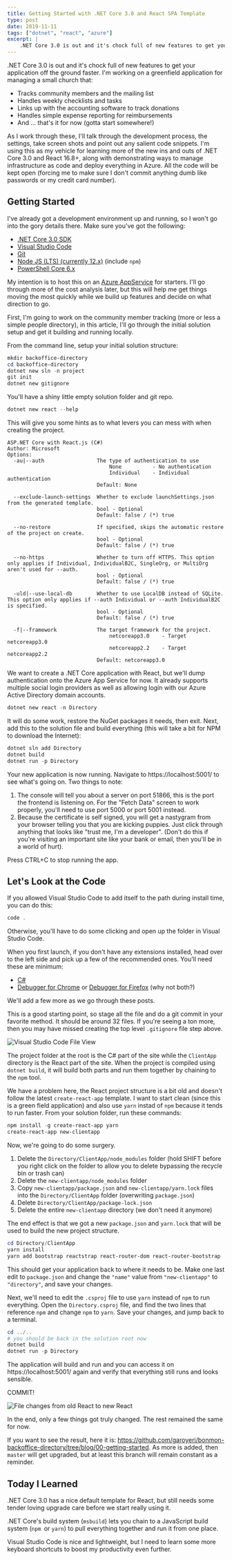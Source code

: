 ```yaml
---
title: Getting Started with .NET Core 3.0 and React SPA Template
type: post
date: 2019-11-11
tags: ["dotnet", "react", "azure"]
excerpt: |
    .NET Core 3.0 is out and it's chock full of new features to get your application off the ground faster. I'm working on a greenfield application for managing a small church. As I work through these, I'll talk through the development process, the settings, take screen shots and point out any salient code snippets. I'm using this as my vehicle for learning more of the new ins and outs of .NET Core 3.0 and React 16.8+, along with demonstrating ways to manage infrastructure as code and deploy everything in Azure. All the code will be kept open (forcing me to make sure I don't commit anything dumb like passwords or my credit card number). This post starts from the basic template and makes some initial improvements and upgrades to be more productive.
---
```


.NET Core 3.0 is out and it's chock full of new features to get your application off the ground faster. I'm working on a greenfield application for managing a small church that:

* Tracks community members and the mailing list
* Handles weekly checklists and tasks
* Links up with the accounting software to track donations
* Handles simple expense reporting for reimbursements
* And ... that's it for now (gotta start somewhere!)

As I work through these, I'll talk through the development process, the settings, take screen shots and point out any salient code snippets. I'm using this as my vehicle for learning more of the new ins and outs of .NET Core 3.0 and React 16.8+, along with demonstrating ways to manage infrastructure as code and deploy everything in Azure. All the code will be kept open (forcing me to make sure I don't commit anything dumb like passwords or my credit card number).

## Getting Started

I've already got a development environment up and running, so I won't go into the gory details there. Make sure you've got the following:

* [.NET Core 3.0 SDK](https://dotnet.microsoft.com/download/dotnet-core/3.0)
* [Visual Studio Code](https://code.visualstudio.com/)
* [Git](https://git-scm.com/)
* [Node JS (LTS) (currently 12.x)](https://nodejs.org/en/about/releases/) (include `npm`)
* [PowerShell Core 6.x](https://github.com/PowerShell/PowerShell)

My intention is to host this on an [Azure AppService](https://azure.microsoft.com/en-us/services/app-service/) for starters. I'll go through more of the cost analysis later, but this will help me get things moving the most quickly while we build up features and decide on what direction to go.

First, I'm going to work on the community member tracking (more or less a simple people directory), in this article, I'll go through the initial solution setup and get it building and running locally.

From the command line, setup your initial solution structure:

```powershell
mkdir backoffice-directory
cd backoffice-directory
dotnet new sln -n project
git init
dotnet new gitignore
```

You'll have a shiny little empty solution folder and git repo.

```powershell
dotnet new react --help
```

This will give you some hints as to what levers you can mess with when creating the project.

```
ASP.NET Core with React.js (C#)
Author: Microsoft
Options:
  -au|--auth                 The type of authentication to use
                                 None          - No authentication
                                 Individual    - Individual authentication
                             Default: None

  --exclude-launch-settings  Whether to exclude launchSettings.json from the generated template.
                             bool - Optional
                             Default: false / (*) true

  --no-restore               If specified, skips the automatic restore of the project on create.
                             bool - Optional
                             Default: false / (*) true

  --no-https                 Whether to turn off HTTPS. This option only applies if Individual, IndividualB2C, SingleOrg, or MultiOrg aren't used for --auth.
                             bool - Optional
                             Default: false / (*) true

  -uld|--use-local-db        Whether to use LocalDB instead of SQLite. This option only applies if --auth Individual or --auth IndividualB2C is specified.
                             bool - Optional
                             Default: false / (*) true

  -f|--framework             The target framework for the project.
                                 netcoreapp3.0    - Target netcoreapp3.0
                                 netcoreapp2.2    - Target netcoreapp2.2
                             Default: netcoreapp3.0
```

We want to create a .NET Core application with React, but we'll dump authentication onto the Azure App Service for now. It already supports multiple social login providers as well as allowing login with our Azure Active Directory domain accounts.

```powershell
dotnet new react -n Directory
```

It will do some work, restore the NuGet packages it needs, then exit. Next, add this to the solution file and build everything (this will take a bit for NPM to download the Internet):

```powershell
dotnet sln add Directory
dotnet build
dotnet run -p Directory
```

Your new application is now running. Navigate to https://localhost:5001/ to see what's going on. Two things to note:

1. The console will tell you about a server on port 51866, this is the port the frontend is listening on. For the "Fetch Data" screen to work properly, you'll need to use port 5000 or port 5001 instead.
2. Because the certificate is self signed, you will get a nastygram from your browser telling you that you are kicking puppies. Just click through anything that looks like "trust me, I'm a developer". (Don't do this if you're visiting an important site like your bank or email, then you'll be in a world of hurt).

Press CTRL+C to stop running the app.

## Let's Look at the Code

If you allowed Visual Studio Code to add itself to the path during install time, you can do this:

```powershell
code .
```

Otherwise, you'll have to do some clicking and open up the folder in Visual Studio Code.

When you first launch, if you don't have any extensions installed, head over to the left side and pick up a few of the recommended ones. You'll need these are minimum:

* [C#](https://marketplace.visualstudio.com/items?itemName=ms-vscode.csharp)
* [Debugger for Chrome](https://marketplace.visualstudio.com/items?itemName=msjsdiag.debugger-for-chrome) or [Debugger for Firefox](https://marketplace.visualstudio.com/items?itemName=firefox-devtools.vscode-firefox-debug) (why not both?)

We'll add a few more as we go through these posts.

This is a good starting point, so stage all the file and do a git commit in your favorite method. It should be around 32 files. If you're seeing a ton more, then you may have missed creating the top level `.gitignore` file step above.

![Visual Studio Code File View](image-20191111214058956.png)

The project folder at the root is the C# part of the site while the `ClientApp` directory is the React part of the site. When the project is compiled using `dotnet build`, it will build both parts and run them together by chaining to the `npm` tool.

We have a problem here, the React project structure is a bit old and doesn't follow the latest `create-react-app` template. I want to start clean (since this is a green field application) and also use `yarn` instad of `npm` because it tends to run faster. From your solution folder, run these commands:

```powershell
npm install -g create-react-app yarn
create-react-app new-clientapp
```

Now, we're going to do some surgery.

1. Delete the `Directory/ClientApp/node_modules` folder (hold SHIFT before you right click on the folder to allow you to delete bypassing the recycle bin or trash can)
2. Delete the `new-clientapp/node_modules` folder
3. Copy `new-clientapp/package.json` and `new-clientapp/yarn.lock`  files into the `Directory/ClientApp` folder (overwriting `package.json`)
4. Delete `Directory/ClientApp/package-lock.json`
5. Delete the entire `new-clientapp` directory (we don't need it anymore)

The end effect is that we got a new `package.json` and `yarn.lock` that will be used to build the new project structure.

```powershell
cd Directory/ClientApp
yarn install
yarn add bootstrap reactstrap react-router-dom react-router-bootstrap
```

This should get your application back to where it needs to be. Make one last edit to `package.json` and change the `"name"` value from `"new-clientapp"` to `"directory"`, and save your changes.

Next, we'll need to edit the `.csproj` file to use `yarn` instead of `npm` to run everything. Open the `Directory.csproj` file, and find the two lines that reference `npm` and change `npm` to `yarn`. Save your changes, and jump back to a terminal.

```powershell
cd ../..
# you should be back in the solution root now
dotnet build
dotnet run -p Directory
```

The application will build and run and you can access it on https://localhost:5001/ again and verify that everything still runs and looks sensible.

COMMIT!

![File changes from old React to new React](image-20191111222336023.png)

In the end, only a few things got truly changed. The rest remained the same for now.

If you want to see the result, here it is:  https://github.com/garoyeri/bonmon-backoffice-directory/tree/blog/00-getting-started. As more is added, then `master` will get upgraded, but at least this branch will remain constant as a reminder.

## Today I Learned

.NET Core 3.0 has a nice default template for React, but still needs some tender loving upgrade care before we start really using it.

.NET Core's build system (`msbuild`) lets you chain to a JavaScript build system (`npm `or `yarn`) to pull everything together and run it from one place.

Visual Studio Code is nice and lightweight, but I need to learn some more keyboard shortcuts to boost my productivity even further.